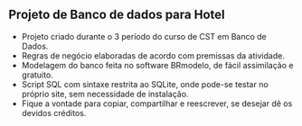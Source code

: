 ## Projeto de Banco de dados para Hotel

 - Projeto criado durante o 3 período do curso de CST em Banco de Dados.
 - Regras de negócio elaboradas de acordo com premissas da atividade.
 - Modelagem do banco feita no software BRmodelo, de fácil assimilação e gratuito.
 - Script SQL com sintaxe restrita ao SQLite, onde pode-se testar no próprio site, sem necessidade de instalação.
 - Fique a vontade para copiar, compartilhar e reescrever, se desejar dê os devidos créditos.
